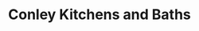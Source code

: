 ---
title: "Conley Kitchens and Baths"
url: /downingtown/conley-kitchens-and-baths/
shop: interior decoration
---